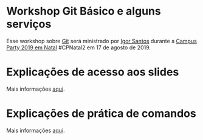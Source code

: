 # Workshop Git Básico e alguns serviços

Esse workshop sobre [Git](https://pt.wikipedia.org/wiki/Git) será ministrado por [Igor Santos](https://github.com/igorasantos) durante a [Campus Party 2019 em Natal](https://campuse.ro/events/campus-party-natal-2019/workshop/git-basico-e-alguns-servicos-cpnatal2-comunidadedevopsrn/) #CPNatal2 em 17 de agosto de 2019.

# Explicações de acesso aos slides
Mais informações [aqui](Slides.md).

# Explicações de prática de comandos
Mais informações [aqui](Commands.md).

